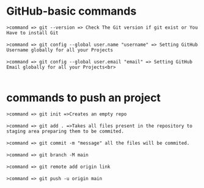 # GitHub-basic commands
```>command => git --version => Check The Git version if git exist or You Have to install Git```<br><br>
```>command => git config --global user.name "username" => Setting GitHub Username globally for all your Projects```<br><br>
```>command => git config --global user.email "email" => Setting GitHub Email globally for all your Projects<br>```<br><br>
# commands to push an project
```>command => git init =>Creates an empty repo```<br><br>
```>command => git add . =>Takes all files present in the repository to staging area preparing them to be commited.```<br><br>
```>command => git commit -m "message" all the files will be commited.```<br><br>
```>command => git branch -M main```<br><br>
```>command => git remote add origin link```<br><br>
```>command => git push -u origin main```

